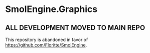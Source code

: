 # SmolEngine.Graphics
## ALL DEVELOPMENT MOVED TO MAIN REPO

This repository is abandoned in favor of https://github.com/Floritte/SmolEngine.
